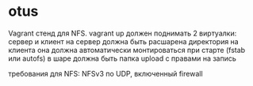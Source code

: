 # otus
Vagrant стенд для NFS. vagrant up должен поднимать 2 виртуалки: сервер и клиент на сервер должна быть расшарена директория на клиента она должна автоматически монтироваться при старте (fstab или autofs) в шаре должна быть папка upload с правами на запись

требования для NFS: NFSv3 по UDP, включенный firewall


